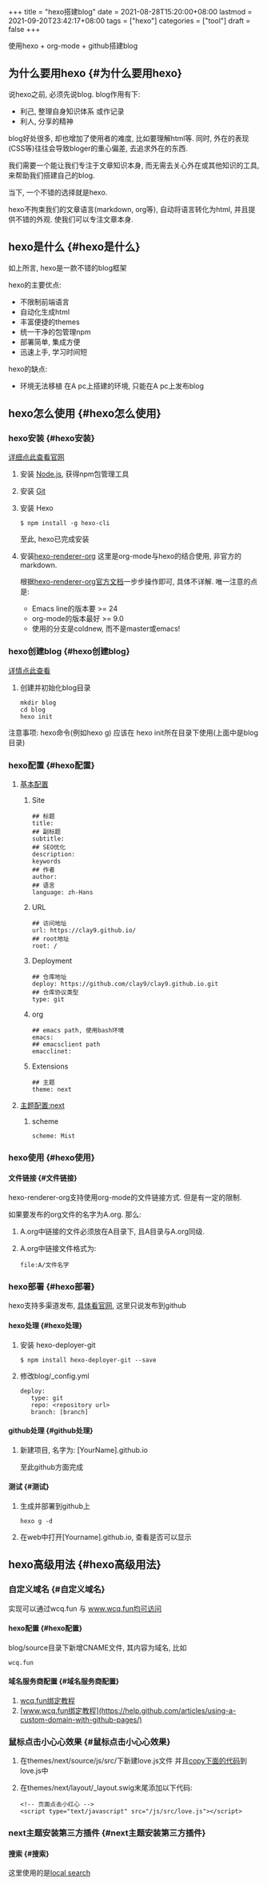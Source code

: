 +++
title = "hexo搭建blog"
date = 2021-08-28T15:20:00+08:00
lastmod = 2021-09-20T23:42:17+08:00
tags = ["hexo"]
categories = ["tool"]
draft = false
+++

使用hexo + org-mode + github搭建blog

<!--more-->


## 为什么要用hexo {#为什么要用hexo}

说hexo之前, 必须先说blog. blog作用有下:

-   利己, 整理自身知识体系 或作记录
-   利人, 分享的精神

blog好处很多, 却也增加了使用者的难度, 比如要理解html等. 同时, 外在的表现(CSS等)往往会导致bloger的重心偏差, 去追求外在的东西.

我们需要一个能让我们专注于文章知识本身, 而无需去关心外在或其他知识的工具, 来帮助我们搭建自己的blog.

当下, 一个不错的选择就是hexo.

hexo不拘束我们的文章语言(markdown, org等), 自动将语言转化为html, 并且提供不错的外观. 使我们可以专注文章本身.


## hexo是什么 {#hexo是什么}

如上所言, hexo是一款不错的blog框架

hexo的主要优点:

-   不限制前端语言
-   自动化生成html
-   丰富便捷的themes
-   统一干净的包管理npm
-   部署简单, 集成方便
-   迅速上手, 学习时间短

hexo的缺点:

-   环境无法移植
    在A pc上搭建的环境, 只能在A pc上发布blog


## hexo怎么使用 {#hexo怎么使用}


### hexo安装 {#hexo安装}

[详细点此查看官网](https://hexo.io)

1.  安装 [Node.js](https://nodejs.org/en/), 获得npm包管理工具
2.  安装 [Git](https://git-scm.com)
3.  安装 Hexo

    ```text
    $ npm install -g hexo-cli
    ```

    至此, hexo已完成安装
4.  安装[hexo-renderer-org](https://github.com/coldnew/hexo-renderer-org)
    这里是org-mode与hexo的结合使用, 非官方的markdown.

    根据[hexo-renderer-org官方文档](https://coldnew.github.io/hexo-org-example/2017/03/05/getting-started-with-hexo-and-org-mode/)一步步操作即可, 具体不详解. 唯一注意的点是:

    -   Emacs line的版本要 >= 24
    -   org-mode的版本最好 >= 9.0
    -   使用的分支是coldnew, 而不是master或emacs!


### hexo创建blog {#hexo创建blog}

[详情点此查看](https://hexo.io)

1.  创建并初始化blog目录

    ```text
    mkdir blog
    cd blog
    hexo init
    ```

注意事项:
hexo命令(例如hexo g) 应该在 hexo init所在目录下使用(上面中是blog目录)


### hexo配置 {#hexo配置}

1.  [基本配置](https://hexo.io/zh-cn/docs/configuration)
    1.  Site

        ```text
        ## 标题
        title:
        ## 副标题
        subtitle:
        ## SEO优化
        description:
        keywords
        ## 作者
        author:
        ## 语言
        language: zh-Hans
        ```
    2.  URL

        ```text
        ## 访问地址
        url: https://clay9.github.io/
        ## root地址
        root: /
        ```
    3.  Deployment

        ```text
        ## 仓库地址
        deploy: https://github.com/clay9/clay9.github.io.git
        ## 仓库协议类型
        type: git
        ```
    4.  org

        ```text
        ## emacs path, 使用bash环境
        emacs:
        ## emacsclient path
        emacclinet:
        ```
    5.  Extensions

        ```text
        ## 主题
        theme: next
        ```

2.  [主题配置:next](http://theme-next.iissnan.com/getting-started.html)
    1.  scheme

        ```text
        scheme: Mist
        ```


### hexo使用 {#hexo使用}


#### 文件链接 {#文件链接}

hexo-renderer-org支持使用org-mode的文件链接方式.
但是有一定的限制.

如果要发布的org文件的名字为A.org. 那么:

1.  A.org中链接的文件必须放在A目录下, 且A目录与A.org同级.
2.  A.org中链接文件格式为:

    ```text
    file:A/文件名字
    ```


### hexo部署 {#hexo部署}

hexo支持多渠道发布, [具体看官网](https://hexo.io/zh-cn/docs/deployment), 这里只说发布到github


#### hexo处理 {#hexo处理}

1.  安装 hexo-deployer-git

    ```text
    $ npm install hexo-deployer-git --save
    ```
2.  修改blog/\_config.yml

    ```text
    deploy:
       type: git
       repo: <repository url>
       branch: [branch]
    ```


#### github处理 {#github处理}

1.  新建项目, 名字为: [YourName].github.io

    至此github方面完成


#### 测试 {#测试}

1.  生成并部署到github上

    ```text
    hexo g -d
    ```
2.  在web中打开[Yourname].github.io, 查看是否可以显示


## hexo高级用法 {#hexo高级用法}


### 自定义域名 {#自定义域名}

实现可以通过wcq.fun 与 www.wcq.fun均可访问


#### hexo配置 {#hexo配置}

blog/source目录下新增CNAME文件, 其内容为域名, 比如

```text
wcq.fun
```


#### 域名服务商配置 {#域名服务商配置}

1.  [wcq.fun绑定教程](https://help.github.com/articles/using-a-custom-domain-with-github-pages/)
2.  [www.wcq.fun绑定教程](https://help.github.com/articles/using-a-custom-domain-with-github-pages/)


### 鼠标点击小心心效果 {#鼠标点击小心心效果}

1.  在themes/next/source/js/src/下新建love.js文件
    并且[copy下面的代码](hexo/love.txt)到love.js中
2.  在themes/next/layout/\_layout.swig末尾添加以下代码:

    ```text
    <!-- 页面点击小红心 -->
    <script type="text/javascript" src="/js/src/love.js"></script>
    ```


### next主题安装第三方插件 {#next主题安装第三方插件}


#### 搜索 {#搜索}

这里使用的是[local search](http://theme-next.iissnan.com/third-party-services.html#local-search)